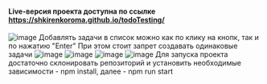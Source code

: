 #### Live-версия проекта доступна по ссылке https://shkirenkoroma.github.io/todoTesting/
![image](https://github.com/Shkirenkoroma/todoTesting/assets/61347452/c4dfdc80-e2a4-4f37-893a-516d192b017d)
Добавлять задачи в список можно как по клику на кнопк, так и по нажатию "Enter"
При этом стоит запрет создавать одинаковые задачи
![image](https://github.com/Shkirenkoroma/todoTesting/assets/61347452/3bcf4e7e-be2c-445f-878b-0af72461e6cb)
![image](https://github.com/Shkirenkoroma/todoTesting/assets/61347452/f532f127-aad3-4a65-8868-4361d3f51b1f)
![image](https://github.com/Shkirenkoroma/todoTesting/assets/61347452/3c1e6ea9-940d-46f5-b90f-56fb31b36661)
![image](https://github.com/Shkirenkoroma/todoTesting/assets/61347452/a8c9105e-3d5a-49a6-bfaa-6ef01eb6a5af)
Для запуска проекта достаточно склонировать репозиторий и установить необходимые зависимости - npm install, 
далее - npm run start 
